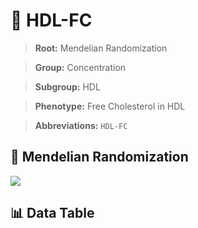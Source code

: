 # 🧪 HDL-FC

> **Root:** Mendelian Randomization

> **Group:** Concentration  

> **Subgroup:** HDL

> **Phenotype:** Free Cholesterol in HDL  

> **Abbreviations:** `HDL-FC`

## 🧬 Mendelian Randomization  

<img src="/MR/Figures/Inverse/HDL-FC.png"/>


## 📊 Data Table


<CsvTableMRI src="/MR/Data/Inverse/HDL-FC.csv"/>
